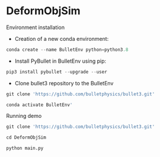 # DeformObjSim

Environment installation

- Creation of a new conda environment:

```python
conda create --name BulletEnv python=python3.8
```

- Install PyBullet in BulletEnv using pip:

```python
pip3 install pybullet --upgrade --user
```

- Clone bullet3 repository to the BulletEnv

```python
git clone 'https://github.com/bulletphysics/bullet3.git'
```

```python
conda activate BulletEnv'
```

Running demo
```python
git clone 'https://github.com/bulletphysics/bullet3.git'
```
```python
cd DeformObjSim
```
```python
python main.py
```
